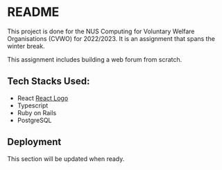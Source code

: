 # README

This project is done for the NUS Computing for Voluntary Welfare Organisations (CVWO) for 2022/2023. It is an assignment that spans the winter break.

This assignment includes building a web forum from scratch.

## Tech Stacks Used:
- React [React Logo](assets/ReactLogo.png)
- Typescript
- Ruby on Rails
- PostgreSQL

## Deployment

This section will be updated when ready.
